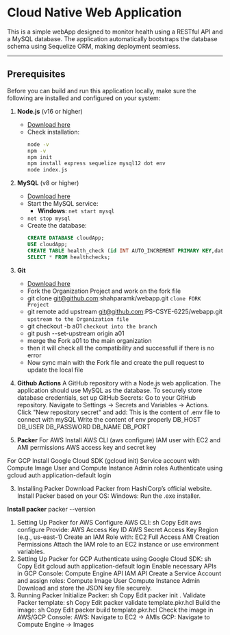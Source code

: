 # Cloud Native Web Application

This is a simple  webApp designed to monitor health using a RESTful API and a MySQL database. The application automatically bootstraps the database schema using Sequelize ORM, making deployment seamless.

---

## Prerequisites

Before you can build and run this application locally, make sure the following are installed and configured on your system:

1. **Node.js** (v16 or higher)
   - [Download here](https://nodejs.org/)
   - Check installation:
     ```bash
     node -v
     npm -v
     npm init 
     npm install express sequelize mysql12 dot env 
     node index.js 
     ```

2. **MySQL** (v8 or higher)
   - [Download here](https://dev.mysql.com/downloads/installer/)
   - Start the MySQL service:
     - **Windows**: `net start mysql`
   - `net stop mysql` 
   - Create the database:
     ```sql
     CREATE DATABASE cloudApp;
     USE cloudApp;
     CREATE TABLE health_check (id INT AUTO_INCREMENT PRIMARY KEY,datetime DATETIME NOT NULL DEFAULT CURRENT_TIMESTAMP);
     SELECT * FROM healthchecks;
     ```

3. **Git**
   - [Download here](https://git-scm.com/)
   - Fork the Organization Project and work on the fork file 
   - git clone git@github.com:shahparamk/webapp.git `clone FORK Project`
   - git remote add upstream git@github.com:PS-CSYE-6225/webapp.git `upstream to the Organization file`
   - git checkout -b a01 `checkout into the branch` 
   - git push --set-upstream origin a01
   - merge the Fork a01 to the main organization 
   - then it will check all the compatibility and successfull if there is no error 
   - Now sync main with the Fork file and create the pull request to update the local file
  
  4. **Github Actions**
   A GitHub repository with a Node.js web application.
   The application should use MySQL as the database.
   To securely store database credentials, set up GitHub Secrets:
   Go to your GitHub repository.
   Navigate to Settings → Secrets and Variables → Actions.
   Click "New repository secret" and add:
   This is the content of .env file to connect with mySQL
   Write the content of env properly
   DB_HOST
   DB_USER
   DB_PASSWORD
   DB_NAME
   DB_PORT

 5. **Packer**
   For AWS
  Install AWS CLI (aws configure)
  IAM user with EC2 and AMI permissions
  AWS access key and secret key

For GCP
  Install Google Cloud SDK (gcloud init)
  Service account with Compute Image User and Compute Instance Admin roles
  Authenticate using gcloud auth application-default login

3. Installing Packer
Download Packer from HashiCorp’s official website.
Install Packer based on your OS:
Windows: Run the .exe installer.

**Install packer**
packer --version
1. Setting Up Packer for AWS
Configure AWS CLI:
sh
Copy
Edit
aws configure
Provide:
AWS Access Key ID
AWS Secret Access Key
Region (e.g., us-east-1)
Create an IAM Role with:
EC2 Full Access
AMI Creation Permissions
Attach the IAM role to an EC2 instance or use environment variables.
5. Setting Up Packer for GCP
Authenticate using Google Cloud SDK:
sh
Copy
Edit
gcloud auth application-default login
Enable necessary APIs in GCP Console:
Compute Engine API
IAM API
Create a Service Account and assign roles:
Compute Image User
Compute Instance Admin
Download and store the JSON key file securely.
6. Running Packer
Initialize Packer:
sh
Copy
Edit
packer init .
Validate Packer template:
sh
Copy
Edit
packer validate template.pkr.hcl
Build the image:
sh
Copy
Edit
packer build template.pkr.hcl
Check the image in AWS/GCP Console:
AWS: Navigate to EC2 → AMIs
GCP: Navigate to Compute Engine → Images
   



